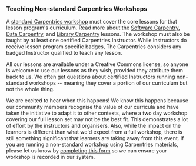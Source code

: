 ### Teaching Non-standard Carpentries Workshops

A [standard Carpentries workshop](https://carpentries.org/workshops/#workshop-core) must cover the core lessons for that lesson program's curriculum.  Read more about the [Software Carpentry](https://software-carpentry.org/lessons/), [Data Carpentry](https://datacarpentry.org/lessons/), and [Library Carpentry](https://librarycarpentry.org/lessons/) lessons.  The workshop must also be taught by at least one certified Carpentries Instructor.  While Instructors do receive lesson program specific badges, The Carpentries considers any badged Instructor qualified to teach any lesson.

 All our lessons are available under a Creative Commons license, so anyone is welcome to use our lessons as they wish, provided they attribute them back to us.  We often get questions about certified Instructors running non-standard workshops -- meaning they cover a portion of our curriculum but not the whole thing. 
 
 We are excited to hear when this happens! We know this happens because our community members recognise the value of our curricula and have taken the initiative to adapt it to other contexts, where a two day workshop covering our full lesson set may not be the best fit. This demonstrates a lot of effort by the instructors and organisers. Also, while the impact on the learners is different than what we'd expect from a full workshop, there is still something significant that learners are taking away from this event.  If you are running a non-standard workshop using Carpentries materials, please let us know by [completing this form](https://amy.carpentries.org/forms/self-organised/) so we can ensure your workshop is recorded in our system.

